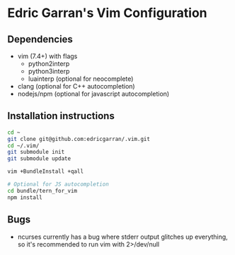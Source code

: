 Edric Garran's Vim Configuration
================================

Dependencies
------------
* vim (7.4+) with flags
  - python2interp
  - python3interp
  - luainterp (optional for neocomplete)
* clang (optional for C++ autocompletion)
* nodejs/npm (optional for javascript autocompletion)


Installation instructions
-------------------------
```bash
cd ~
git clone git@github.com:edricgarran/.vim.git
cd ~/.vim/
git submodule init
git submodule update

vim +BundleInstall +qall

# Optional for JS autocompletion
cd bundle/tern_for_vim
npm install
```

Bugs
----
* ncurses currently has a bug where stderr output glitches up
  everything, so it's recommended to run vim with 2>/dev/null
